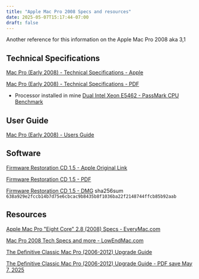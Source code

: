 ```yaml
---
title: "Apple Mac Pro 2008 Specs and resources"
date: 2025-05-07T15:17:44-07:00
draft: false
---
```


Another reference for this information on the Apple Mac Pro 2008 aka 3,1

## Technical Specifications
[Mac Pro (Early 2008) - Technical Specifications - Apple](https://support.apple.com/en-us/112308)

[Mac Pro (Early 2008) - Technical Specifications - PDF](Mac%20Pro%20(Early%202008)%20-%20Technical%20Specifications%20-%20Apple%20Support.pdf)

- Processor installed in mine [Dual Intel Xeon E5462 - PassMark CPU Benchmark](https://www.cpubenchmark.net/cpu.php?cpu=Intel+Xeon+E5462+%40+2.80GHz&id=1237&cpuCount=2)

## User Guide
[Mac Pro (Early 2008) - Users Guide](ma361_mac_pro_early_2008.pdf)

## Software
[Firmware Restoration CD 1.5 - Apple Original Link](https://support.apple.com/en-us/106726)

[Firmware Restoration CD 1.5 - PDF](Firmware%20Restoration%20CD%201.5%20-%20Apple%20Support.pdf) 

[Firmware Restoration CD 1.5 - DMG](RestorationCD1.5.dmg) sha256sum `638a929e2fccb14b7d75e6cbcac9b8435b8f1036ba22f2148744ffcb85b92aab`

## Resources
[Apple Mac Pro "Eight Core" 2.8 (2008) Specs - EveryMac.com ](https://everymac.com/systems/apple/mac_pro/specs/mac-pro-eight-core-2.8-2008-specs.html)

[Mac Pro 2008 Tech Specs and more - LowEndMac.com ](https://lowendmac.com/2008/mac-pro-early-2008/)

[The Definitive Classic Mac Pro (2006-2012) Upgrade Guide](https://blog.greggant.com/posts/2018/05/07/definitive-mac-pro-upgrade-guide.html)

[The Definitive Classic Mac Pro (2006-2012) Upgrade Guide - PDF save May 7, 2025](The%20Definitive%20Classic%20Mac%20Pro%20(2006-2012)%20Upgrade%20Guide.pdf)